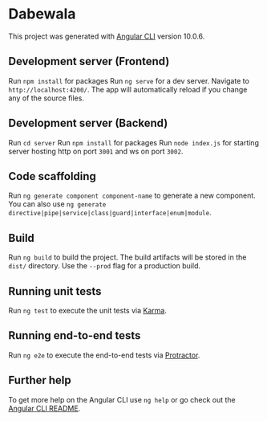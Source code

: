 # Dabewala

This project was generated with [Angular CLI](https://github.com/angular/angular-cli) version 10.0.6.

## Development server (Frontend)

Run `npm install`  for packages
Run `ng serve` for a dev server. Navigate to `http://localhost:4200/`. The app will automatically reload if you change any of the source files.

## Development server (Backend)

Run `cd server`
Run `npm install` for packages
Run `node index.js` for starting server hosting http on port `3001` and ws on port `3002`.

## Code scaffolding

Run `ng generate component component-name` to generate a new component. You can also use `ng generate directive|pipe|service|class|guard|interface|enum|module`.

## Build

Run `ng build` to build the project. The build artifacts will be stored in the `dist/` directory. Use the `--prod` flag for a production build.

## Running unit tests

Run `ng test` to execute the unit tests via [Karma](https://karma-runner.github.io).

## Running end-to-end tests

Run `ng e2e` to execute the end-to-end tests via [Protractor](http://www.protractortest.org/).

## Further help

To get more help on the Angular CLI use `ng help` or go check out the [Angular CLI README](https://github.com/angular/angular-cli/blob/master/README.md).
